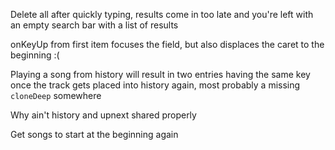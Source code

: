 Delete all after quickly typing, results come in too late and you're left with an empty search bar with a list of results

onKeyUp from first item focuses the field, but also displaces the caret to the beginning :(

Playing a song from history will result in two entries having the same key once the track gets placed into history again, most probably a missing `cloneDeep` somewhere

Why ain't history and upnext shared properly

Get songs to start at the beginning again
